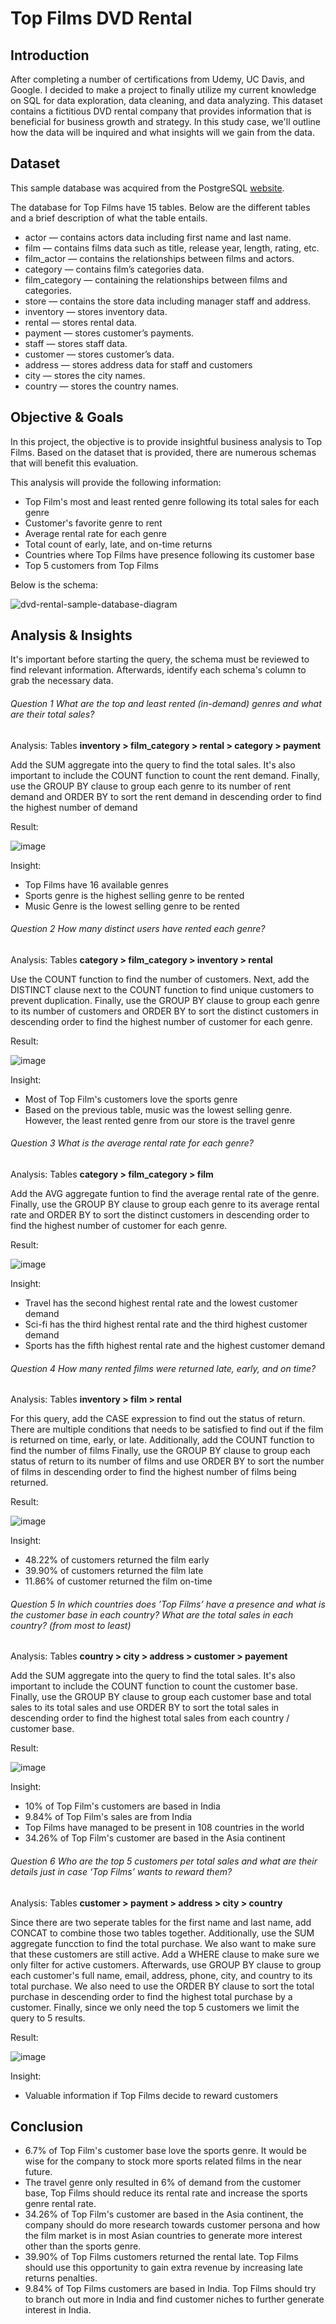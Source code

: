 # Top Films DVD Rental

## Introduction
After completing a number of certifications from Udemy, UC Davis, and Google. I decided to make a project to finally utilize my current knowledge on SQL for data exploration, data cleaning, and data analyzing. This dataset contains a fictitious DVD rental company that provides information that is beneficial for business growth and strategy. In this study case, we'll outline how the data will be inquired and what insights will we gain from the data.

## Dataset 
This sample database was acquired from the PostgreSQL [website](https://www.postgresqltutorial.com/postgresql-getting-started/postgresql-sample-database/).

The database for Top Films have 15 tables. Below are the different tables and a brief description of what the table entails. 

* actor — contains actors data including first name and last name.
* film — contains films data such as title, release year, length, rating, etc.
* film_actor — contains the relationships between films and actors.
* category — contains film’s categories data.
* film_category — containing the relationships between films and categories.
* store — contains the store data including manager staff and address.
* inventory — stores inventory data.
* rental — stores rental data.
* payment — stores customer’s payments.
* staff — stores staff data.
* customer — stores customer’s data.
* address — stores address data for staff and customers
* city — stores the city names.
* country — stores the country names.

## Objective & Goals 

In this project, the objective is to provide insightful business analysis to Top Films. Based on the dataset that is provided, there are numerous schemas that will benefit this evaluation.

This analysis will provide the following information:
* Top Film's most and least rented genre following its total sales for each genre
* Customer's favorite genre to rent
* Average rental rate for each genre
* Total count of early, late, and on-time returns 
* Countries where Top Films have presence following its customer base
* Top 5 customers from Top Films

Below is the schema:

![dvd-rental-sample-database-diagram](https://user-images.githubusercontent.com/102846044/205462973-29e670de-6a34-418c-a609-f98dcd0e6395.png)

## Analysis & Insights

It's important before starting the query, the schema must be reviewed to find relevant information. Afterwards, identify each schema's column to grab the necessary data.

###### Question 1 What are the top and least rented (in-demand) genres and what are their total sales? 

Analysis: Tables **inventory > film_category > rental > category > payment** 

Add the SUM aggregate into the query to find the total sales. 
It's also important to include the COUNT function to count the rent demand. 
Finally, use the GROUP BY clause to group each genre to its number of rent demand and ORDER BY to sort the rent demand in descending order to find the highest number of demand

Result: 

![image](https://user-images.githubusercontent.com/102846044/205466458-a6c39e95-96e2-4e3c-8446-36d720a18a8b.png)

Insight: 
* Top Films have 16 available genres
* Sports genre is the highest selling genre to be rented
* Music Genre is the lowest selling genre to be rented 

###### Question 2 How many distinct users have rented each genre?

Analysis: Tables **category > film_category > inventory > rental** 

Use the COUNT function to find the number of customers. 
Next, add the DISTINCT clause next to the COUNT function to find unique customers to prevent duplication.
Finally, use the GROUP BY clause to group each genre to its number of customers and ORDER BY to sort the distinct customers in descending order to find the highest number of customer for each genre. 

Result: 

![image](https://user-images.githubusercontent.com/102846044/205467668-60772d2f-7025-4ba0-b053-cf38195467ee.png)

Insight: 
* Most of Top Film's customers love the sports genre
* Based on the previous table, music was the lowest selling genre. However, the least rented genre from our store is the travel genre

###### Question 3 What is the average rental rate for each genre? 

Analysis: Tables **category > film_category > film** 

Add the AVG aggregate funtion to find the average rental rate of the genre. 
Finally, use the GROUP BY clause to group each genre to its average rental rate and ORDER BY to sort the distinct customers in descending order to find the highest number of customer for each genre. 

Result: 

![image](https://user-images.githubusercontent.com/102846044/205468229-dcadb4e0-2132-4765-8a1a-1ff846b2dd88.png)

Insight: 
* Travel has the second highest rental rate and the lowest customer demand
* Sci-fi has the third highest rental rate and the third highest customer demand 
* Sports has the fifth highest rental rate and the highest customer demand 

###### Question 4 How many rented films were returned late, early, and on time?

Analysis: Tables **inventory > film > rental** 

For this query, add the CASE expression to find out the status of return. There are multiple conditions that needs to be satisfied to find out if the film is returned on time, early, or late.
Additionally, add the COUNT function to find the number of films
Finally, use the GROUP BY clause to group each status of return to its number of films and use ORDER BY to sort the number of films in descending order to find the highest number of films being returned. 

Result:

![image](https://user-images.githubusercontent.com/102846044/205518866-64f70129-42f6-4401-b702-959ad5285118.png)

Insight: 
* 48.22% of customers returned the film early 
* 39.90% of customers returned the film late 
* 11.86% of customer returned the film on-time 

###### Question 5 In which countries does ’Top Films’ have a presence and what is the customer base in each country? What are the total sales in each country? (from most to least)

Analysis: Tables **country > city > address > customer > payement**

Add the SUM aggregate into the query to find the total sales. 
It's also important to include the COUNT function to count the customer base. 
Finally, use the GROUP BY clause to group each customer base and total sales to its total sales and use ORDER BY to sort the total sales in descending order to find the highest total sales from each country / customer base.

Result: 

![image](https://user-images.githubusercontent.com/102846044/205519911-26f0a144-84ba-4e00-9505-2d5d100c1a6f.png)

Insight: 
* 10% of Top Film's customers are based in India 
* 9.84% of Top Film's sales are from India
* Top Films have managed to be present in 108 countries in the world 
* 34.26% of Top Film's customer are based in the Asia continent 

###### Question 6 Who are the top 5 customers per total sales and what are their details just in case ‘Top Films’ wants to reward them?

Analysis: Tables **customer > payment > address > city > country**

Since there are two seperate tables for the first name and last name, add CONCAT to combine those two tables together.
Additionally, use the SUM aggregate funcction to find the total purchase. We also want to make sure that these customers
are still active. Add a WHERE clause to make sure we only filter for active customers. 
Afterwards, use GROUP BY clause to group each customer's full name, email, address, phone, city, and country to its total purchase.
We also need to use the ORDER BY clause to sort the total purchase in descending order to find the highest total purchase by a customer. 
Finally, since we only need the top 5 customers we limit the query to 5 results. 

Result:

![image](https://user-images.githubusercontent.com/102846044/205759012-5366396c-edbf-4633-9ab6-d995eb23fdb5.png)

Insight: 
* Valuable information if Top Films decide to reward customers 

## Conclusion 

* 6.7% of Top Film's customer base love the sports genre. It would be wise for the company to stock more sports related films in the near future. 
* The travel genre only resulted in 6% of demand from the customer base, Top Films should reduce its rental rate and increase the sports genre rental rate. 
* 34.26% of Top Film's customer are based in the Asia continent, the company should do more research towards customer persona and how the film market is in most Asian countries to generate more interest other than the sports genre. 
* 39.90% of Top Films customers returned the rental late. Top Films should use this opportunity to gain extra revenue by increasing late returns penalties.
* 9.84% of Top Films customers are based in India. Top Films should try to branch out more in India and find customer niches to further generate interest in India.

